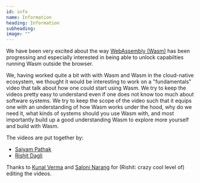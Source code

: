 ```yaml
---
id: info
name: Information
heading: Information
subheading:  
image: ""
---
```


We have been very excited about the way [WebAssembly (Wasm)](https://webassembly.org/) has been progressing and especially interested in being able to unlock capabilties running Wasm outside the browser.

We, having worked quite a bit with with Wasm and Wasm in the cloud-native ecosystem, we thought it would be interesting to work on a "fundamentals" video that talk about how one could start using Wasm. We try to keep the videos pretty easy to understand even if one does not know too much about software systems. We try to keep the scope of the video such that it equips one with an understanding of how Wasm works under the hood, why do we need it, what kinds of systems should you use Wasm with, and most importantly build up a good understanding Wasm to explore more yourself and build with Wasm.

The videos are put together by:

- [Saiyam Pathak](https://twitter.com/SaiyamPathak)
- [Rishit Dagli](https://twitter.com/rishit_dagli)

Thanks to [Kunal Verma](https://twitter.com/kverma_) and [Saloni Narang](https://twitter.com/I_saloni92) for (Rishit: crazy cool level of) editing the videos.